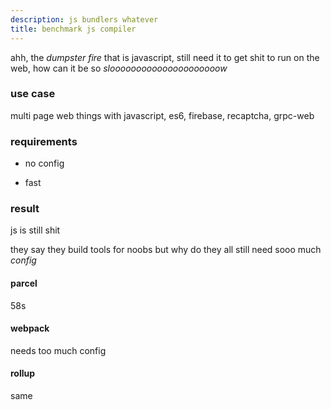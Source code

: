 ```yaml
---
description: js bundlers whatever
title: benchmark js compiler
---
```

ahh,
the _dumpster fire_ that is javascript,
still need it to get shit to run on the web,
how can it be so _slooooooooooooooooooooow_

### use case

multi page web things with javascript,
es6, firebase, recaptcha, grpc-web

### requirements

- no config

- fast

### result

js is still shit

they say they build tools for noobs but why do they all still need sooo much _config_

#### parcel

58s

#### webpack

needs too much config

#### rollup

same